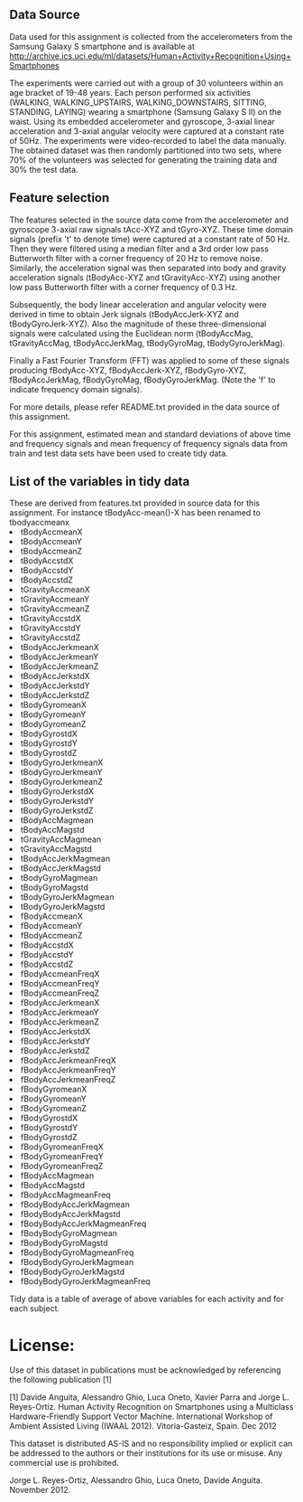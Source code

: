 <h2>Data Source</h2>

Data used for this assignment is collected from the accelerometers from the Samsung Galaxy S smartphone and is available at 
http://archive.ics.uci.edu/ml/datasets/Human+Activity+Recognition+Using+Smartphones

The experiments were carried out with a group of 30 volunteers within an age bracket of 19-48 years. Each person performed six activities (WALKING, WALKING_UPSTAIRS, WALKING_DOWNSTAIRS, SITTING, STANDING, LAYING) wearing a smartphone (Samsung Galaxy S II) on the waist. Using its embedded accelerometer and gyroscope, 3-axial linear acceleration and 3-axial angular velocity were captured at a constant rate of 50Hz. The experiments were video-recorded to label the data manually. The obtained dataset was then randomly partitioned into two sets, where 70% of the volunteers was selected for generating the training data and 30% the test data. 

<h2>Feature selection</h2>

The features selected in the source data come from the accelerometer and gyroscope 3-axial raw signals tAcc-XYZ and tGyro-XYZ. These time domain signals (prefix 't' to denote time) were captured at a constant rate of 50 Hz. Then they were filtered using a median filter and a 3rd order low pass Butterworth filter with a corner frequency of 20 Hz to remove noise. Similarly, the acceleration signal was then separated into body and gravity acceleration signals (tBodyAcc-XYZ and tGravityAcc-XYZ) using another low pass Butterworth filter with a corner frequency of 0.3 Hz. 

Subsequently, the body linear acceleration and angular velocity were derived in time to obtain Jerk signals (tBodyAccJerk-XYZ and tBodyGyroJerk-XYZ). Also the magnitude of these three-dimensional signals were calculated using the Euclidean norm (tBodyAccMag, tGravityAccMag, tBodyAccJerkMag, tBodyGyroMag, tBodyGyroJerkMag). 

Finally a Fast Fourier Transform (FFT) was applied to some of these signals producing fBodyAcc-XYZ, fBodyAccJerk-XYZ, fBodyGyro-XYZ, fBodyAccJerkMag, fBodyGyroMag, fBodyGyroJerkMag. (Note the 'f' to indicate frequency domain signals). 

For more details, please refer README.txt provided in the data source of this assignment.


For this assignment, estimated mean and standard deviations of above time and frequency signals and mean frequency of frequency signals data from train and test data sets have been used to create tidy data.

<h2>List of the variables in tidy data</h2>
These are derived from features.txt provided in source data for this assignment. For instance tBodyAcc-mean()-X has been renamed to tbodyaccmeanx

<li>tBodyAccmeanX</li>
<li>tBodyAccmeanY</li>
<li>tBodyAccmeanZ</li>
<li>tBodyAccstdX</li>
<li>tBodyAccstdY</li>
<li>tBodyAccstdZ</li>
<li>tGravityAccmeanX</li>
<li>tGravityAccmeanY</li>
<li>tGravityAccmeanZ</li>
<li>tGravityAccstdX</li>
<li>tGravityAccstdY</li>
<li>tGravityAccstdZ</li>
<li>tBodyAccJerkmeanX</li>
<li>tBodyAccJerkmeanY</li>
<li>tBodyAccJerkmeanZ</li>
<li>tBodyAccJerkstdX</li>
<li>tBodyAccJerkstdY</li>
<li>tBodyAccJerkstdZ</li>
<li>tBodyGyromeanX</li>
<li>tBodyGyromeanY</li>
<li>tBodyGyromeanZ</li>
<li>tBodyGyrostdX</li>
<li>tBodyGyrostdY</li>
<li>tBodyGyrostdZ</li>
<li>tBodyGyroJerkmeanX</li>
<li>tBodyGyroJerkmeanY</li>
<li>tBodyGyroJerkmeanZ</li>
<li>tBodyGyroJerkstdX</li>
<li>tBodyGyroJerkstdY</li>
<li>tBodyGyroJerkstdZ</li>
<li>tBodyAccMagmean</li>
<li>tBodyAccMagstd</li>
<li>tGravityAccMagmean</li>
<li>tGravityAccMagstd</li>
<li>tBodyAccJerkMagmean</li>
<li>tBodyAccJerkMagstd</li>
<li>tBodyGyroMagmean</li>
<li>tBodyGyroMagstd</li>
<li>tBodyGyroJerkMagmean</li>
<li>tBodyGyroJerkMagstd</li>
<li>fBodyAccmeanX</li>
<li>fBodyAccmeanY</li>
<li>fBodyAccmeanZ</li>
<li>fBodyAccstdX</li>
<li>fBodyAccstdY</li>
<li>fBodyAccstdZ</li>
<li>fBodyAccmeanFreqX</li>
<li>fBodyAccmeanFreqY</li>
<li>fBodyAccmeanFreqZ</li>
<li>fBodyAccJerkmeanX</li>
<li>fBodyAccJerkmeanY</li>
<li>fBodyAccJerkmeanZ</li>
<li>fBodyAccJerkstdX</li>
<li>fBodyAccJerkstdY</li>
<li>fBodyAccJerkstdZ</li>
<li>fBodyAccJerkmeanFreqX</li>
<li>fBodyAccJerkmeanFreqY</li>
<li>fBodyAccJerkmeanFreqZ</li>
<li>fBodyGyromeanX</li>
<li>fBodyGyromeanY</li>
<li>fBodyGyromeanZ</li>
<li>fBodyGyrostdX</li>
<li>fBodyGyrostdY</li>
<li>fBodyGyrostdZ</li>
<li>fBodyGyromeanFreqX</li>
<li>fBodyGyromeanFreqY</li>
<li>fBodyGyromeanFreqZ</li>
<li>fBodyAccMagmean</li>
<li>fBodyAccMagstd</li>
<li>fBodyAccMagmeanFreq</li>
<li>fBodyBodyAccJerkMagmean</li>
<li>fBodyBodyAccJerkMagstd</li>
<li>fBodyBodyAccJerkMagmeanFreq</li>
<li>fBodyBodyGyroMagmean</li>
<li>fBodyBodyGyroMagstd</li>
<li>fBodyBodyGyroMagmeanFreq</li>
<li>fBodyBodyGyroJerkMagmean</li>
<li>fBodyBodyGyroJerkMagstd</li>
<li>fBodyBodyGyroJerkMagmeanFreq</li>

Tidy data is a table of average of above variables for each activity and for each subject.

License:
========
Use of this dataset in publications must be acknowledged by referencing the following publication [1] 

[1] Davide Anguita, Alessandro Ghio, Luca Oneto, Xavier Parra and Jorge L. Reyes-Ortiz. Human Activity Recognition on Smartphones using a Multiclass Hardware-Friendly Support Vector Machine. International Workshop of Ambient Assisted Living (IWAAL 2012). Vitoria-Gasteiz, Spain. Dec 2012

This dataset is distributed AS-IS and no responsibility implied or explicit can be addressed to the authors or their institutions for its use or misuse. Any commercial use is prohibited.

Jorge L. Reyes-Ortiz, Alessandro Ghio, Luca Oneto, Davide Anguita. November 2012.
 






